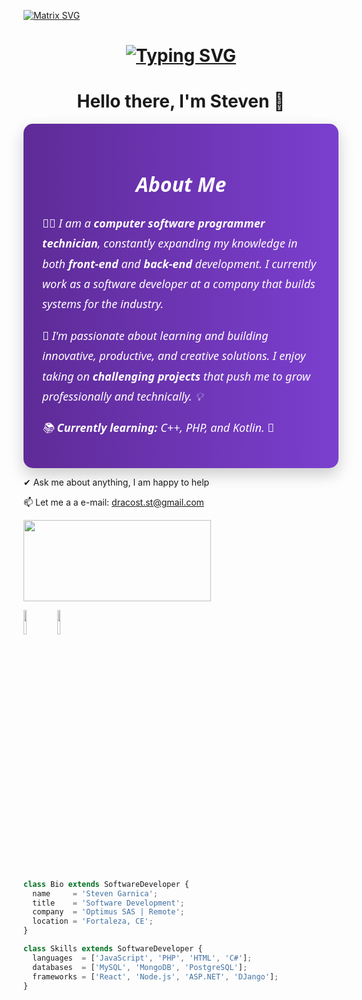   [![Matrix SVG](https://raw.githubusercontent.com/rodrigograca31/rodrigograca31/master/matrix.svg)](https://www.youtube.com/watch?v=SDkAGkd4NLc) 

  <h1 align = "center">
<a href="https://git.io/typing-svg"><img src="https://readme-typing-svg.demolab.com?font=Fira+Code&size=75&duration=1400&pause=500&color=FF72FF&background=000000EE&center=true&multiline=true&width=1920&height=384&lines=Hello+there+!;+I'm+Steven+;Welcome+to+my+GitHub+" alt="Typing SVG" /></a>
</h1>
<p>
  <h1 align="center"><b>Hello there, I'm Steven 👋</b></h1>
</p>



<section style="font-family: 'Segoe UI', Tahoma, Geneva, Verdana, sans-serif; background: linear-gradient(to right, #5e2b97, #7b3fcf); color: #ffffff; padding: 30px; border-radius: 15px; max-width: 800px; margin: auto; box-shadow: 0 10px 25px rgba(0,0,0,0.2);">
  <h2 style="text-align: center; font-size: 32px; margin-bottom: 25px; font-style: italic;"> About Me </h2>
  
  <p style="font-size: 18px; line-height: 1.8; font-style: italic;">
    👨‍💻 I am a <strong>computer software programmer technician</strong>, constantly expanding my knowledge in both <strong>front-end</strong> and <strong>back-end</strong> development. I currently work as a software developer at a company that builds systems for the industry.
  </p>
  
  <p style="font-size: 18px; line-height: 1.8; font-style: italic;">
    🚀 I'm passionate about learning and building <em>innovative</em>, <em>productive</em>, and <em>creative</em> solutions. I enjoy taking on <strong>challenging projects</strong> that push me to grow professionally and technically. 💡
  </p>
  
  <p style="font-size: 18px; line-height: 1.8; font-style: italic;">
    📚 <strong>Currently learning:</strong> C++, PHP, and Kotlin. 🔧
  </p>
</section>





✔ Ask me about anything, I am happy to help


📫 Let me a a e-mail: dracost.st@gmail.com

<a href="https://www.youtube.com/watch?v=vdB-8eLEW8g"><img src="https://raw.githubusercontent.com/trinib/spotify-github-profile/master/img/default.svg" height="130" width="300"></a>


  <code><img width="10%" src="https://www.vectorlogo.zone/logos/visualstudio_code/visualstudio_code-ar21.svg"></code>
 <code><img width="10%" src="https://executecommands.com/wp-content/uploads/2020/01/visual_studio_logo_black.png"></code>






```js


class Bio extends SoftwareDeveloper {
  name     = 'Steven Garnica';
  title    = 'Software Development';
  company  = 'Optimus SAS | Remote';
  location = 'Fortaleza, CE';
}

class Skills extends SoftwareDeveloper {
  languages  = ['JavaScript', 'PHP', 'HTML', 'C#'];
  databases  = ['MySQL', 'MongoDB', 'PostgreSQL'];
  frameworks = ['React', 'Node.js', 'ASP.NET', 'DJango'];
}
